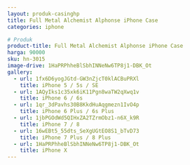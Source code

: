 ```yaml
---
layout: produk-casinghp
title: Full Metal Alchemist Alphonse iPhone Case
categories: iphone

# Produk
product-title: Full Metal Alchemist Alphonse iPhone Case
harga: 90000
sku: hn-3015
image-drive: 1HaPRPhheBlSbhINNeNw6TP8j1-DBK_Ot
gallery:
  - url: 1fx6D6yogJGtd-GW3nZjcT0klACBuPRXl
    title: iPhone 5 / 5s / SE
  - url: 1AQyIks1c35xk6iK11Pgn8waTW2qXwq1v
    title: iPhone 6 / 6s
  - url: 1qr_3dPavhs30B8KkdHuAqgmezn1IvO4p
    title: iPhone 6 Plus / 6s Plus
  - url: 1jbPGOdWd5QIHxZA2TZrmObz1-n6X_k9R
    title: iPhone 7 / 8
  - url: 16wEBt5_55dts_SeXgUGtEO8S1_bTvD73
    title: iPhone 7 Plus / 8 Plus
  - url: 1HaPRPhheBlSbhINNeNw6TP8j1-DBK_Ot
    title: iPhone X
---
```

